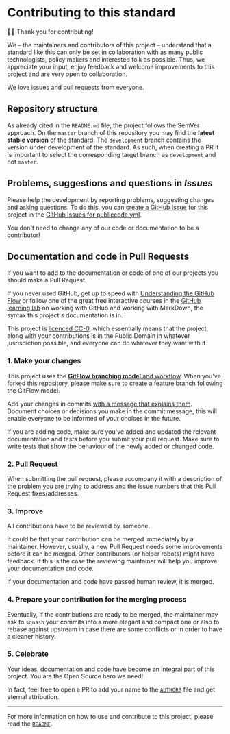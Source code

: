 # Contributing to this standard

🙇‍♀️ Thank you for contributing!

We – the maintainers and contributors of this project – understand that
a standard like this can only be set in collaboration with as many public
technologists, policy makers and interested folk as possible. Thus, we
appreciate your input, enjoy feedback and welcome improvements to this project
and are very open to collaboration.

We love issues and pull requests from everyone.

## Repository structure

As already cited in the `README.md` file, the project follows the SemVer
approach. 
On the `master` branch of this repository you may find the **latest stable
version** of the standard. 
The `development` branch contains the version under development of the
standard.
As such, when creating a PR it is important to select the corresponding target
branch as `development` and not `master`. 

## Problems, suggestions and questions in *Issues*

Please help the development by reporting problems, suggesting changes and asking
questions. To do this, you can [create a GitHub
Issue](https://help.github.com/articles/creating-an-issue/) for this project in
the [GitHub Issues for
publiccode.yml](https://github.com/italia/publiccode.yml/issues).

You don't need to change any of our code or documentation to be a contributor!

## Documentation and code in Pull Requests

If you want to add to the documentation or code of one of our projects you
should make a Pull Request. 

If you never used GitHub, get up to speed with [Understanding the GitHub
Flow](https://guides.github.com/introduction/flow/) or follow one of the great
free interactive courses in the [GitHub learning lab](https://lab.github.com/)
on working with GitHub and working with MarkDown, the syntax this project's
documentation is in.

This project is [licenced CC-0](LICENSE), which essentially means that the
project, along with your contributions is in the Public Domain in whatever
jusrisdiction possible, and everyone can do whatever they want with it.

### 1. Make your changes

This project uses the [**GitFlow branching model** and
workflow](http://nvie.com/posts/a-successful-git-branching-model/). When you've
forked this repository, please make sure to create a feature branch following
the GitFlow model.

Add your changes in commits [with a message that explains
them](https://robots.thoughtbot.com/5-useful-tips-for-a-better-commit-message).
Document choices or decisions you make in the commit message, this will enable
everyone to be informed of your choices in the future.

If you are adding code, make sure you've added and updated the relevant
documentation and tests before you submit your pull request. Make sure to write
tests that show the behaviour of the newly added or changed code.

### 2. Pull Request

When submitting the pull request, please accompany it with a description of the
problem you are trying to address and the issue numbers that this Pull Request
fixes/addresses.

### 3. Improve

All contributions have to be reviewed by someone.

It could be that your contribution can be merged immediately by a maintainer.
However, usually, a new Pull Request needs some improvements before it can be
merged. Other contributors (or helper robots) might have feedback. If this is
the case the reviewing maintainer will help you improve your documentation and
code.

If your documentation and code have passed human review, it is merged.

### 4. Prepare your contribution for the merging process

Eventually, if the contributions are ready to be merged, the maintainer may ask
to `squash` your commits into a more elegant and compact one or also to rebase
against upstream in case there are some conflicts or in order to have a cleaner
history. 

### 5. Celebrate

Your ideas, documentation and code have become an integral part of this
project. You are the Open Source hero we need! 

In fact, feel free to open a PR to add your name to the [`AUTHORS`](AUTHORS.md)
file and get eternal attribution.

---

For more information on how to use and contribute to this project, please read
the [`README`](README.md).
